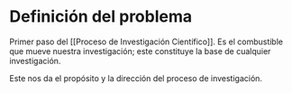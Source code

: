 # Definición del problema
Primer paso del [[Proceso de Investigación Científico]]. Es el combustible que mueve nuestra investigación; este constituye la base de cualquier investigación.

Este nos da el propósito y la dirección del proceso de investigación.